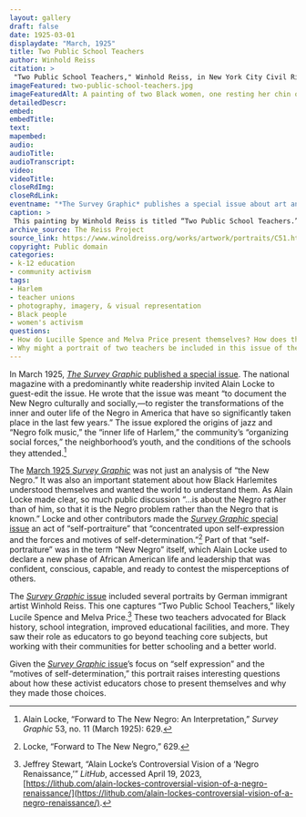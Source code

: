 ```yaml
--- 
layout: gallery
draft: false
date: 1925-03-01
displaydate: "March, 1925"
title: Two Public School Teachers
author: Winhold Reiss
citation: >
 "Two Public School Teachers," Winhold Reiss, in New York City Civil Rights History Project, Accessed: [Month Day, Year], https://nyccivilrightshistory.org/gallery/two-public-school-teachers.
imageFeatured: two-public-school-teachers.jpg
imageFeaturedAlt: A painting of two Black women, one resting her chin on her closed hand and the other holding a notebook. They both look directly at the viewer.
detailedDescr: 
embed: 
embedTitle: 
text: 
mapembed: 
audio: 
audioTitle: 
audioTranscript: 
video: 
videoTitle: 
closeRdImg: 
closeRdLink: 
eventname: "*The Survey Graphic* publishes a special issue about art and intellectual life in Harlem, edited by Alain Locke."
caption: >
 This painting by Winhold Reiss is titled “Two Public School Teachers.” It was printed in the March 1925 issue of *The Survey Graphic,* which focused on art and intellectual life in Harlem.
archive_source: The Reiss Project
source_link: https://www.winoldreiss.org/works/artwork/portraits/C51.htm
copyright: Public domain
categories: 
- k-12 education
- community activism
tags: 
- Harlem
- teacher unions
- photography, imagery, & visual representation
- Black people 
- women's activism
questions:
- How do Lucille Spence and Melva Price present themselves? How does the portrait artist present the two teachers?
- Why might a portrait of two teachers be included in this issue of the *Survey Graphic*?
---  
```


In March 1925, [*The Survey Graphic* published a special issue](https://umedia.lib.umn.edu/item/p16022coll336:2133). The national magazine with a predominantly white readership invited Alain Locke to guest-edit the issue. He wrote that the issue was meant “to document the New Negro culturally and socially,—to register the transformations of the inner and outer life of the Negro in America that have so significantly taken place in the last few years.” The issue explored the origins of jazz and “Negro folk music,” the “inner life of Harlem,” the community’s “organizing social forces,” the neighborhood’s youth, and the conditions of the schools they attended.[^1]  

The [March 1925 *Survey Graphic*](https://umedia.lib.umn.edu/item/p16022coll336:2133) was not just an analysis of “the New Negro.” It was also an important statement about how Black Harlemites understood themselves and wanted the world to understand them. As Alain Locke made clear, so much public discussion “...is about the Negro rather than of him, so that it is the Negro problem rather than the Negro that is known.” Locke and other contributors made the [*Survey Graphic* special issue](https://umedia.lib.umn.edu/item/p16022coll336:2133) an act of “self-portraiture” that “concentrated upon self-expression and the forces and motives of self-determination.”[^2] Part of that “self-portraiture” was in the term “New Negro” itself, which Alain Locke used to declare a new phase of African American life and leadership that was confident, conscious, capable, and ready to contest the misperceptions of others.

The [*Survey Graphic* issue](https://umedia.lib.umn.edu/item/p16022coll336:2133) included several portraits by German immigrant artist Winhold Reiss. This one captures “Two Public School Teachers,” likely Lucile Spence and Melva Price.[^3] These two teachers advocated for Black history, school integration, improved educational facilities, and more. They saw their role as educators to go beyond teaching core subjects, but working with their communities for better schooling and a better world.

Given the [*Survey Graphic* issue](https://umedia.lib.umn.edu/item/p16022coll336:2133)’s focus on “self expression” and the “motives of self-determination,” this portrait raises interesting questions about how these activist educators chose to present themselves and why they made those choices.

[^1]: Alain Locke, “Forward to The New Negro: An Interpretation,” *Survey Graphic* 53, no. 11 (March 1925): 629.

[^2]: Locke, “Forward to The New Negro,” 629.

[^3]: Jeffrey Stewart, “Alain Locke’s Controversial Vision of a ‘Negro Renaissance,’” *LitHub*, accessed April 19, 2023, [https://lithub.com/alain-lockes-controversial-vision-of-a-negro-renaissance/](https://lithub.com/alain-lockes-controversial-vision-of-a-negro-renaissance/).
